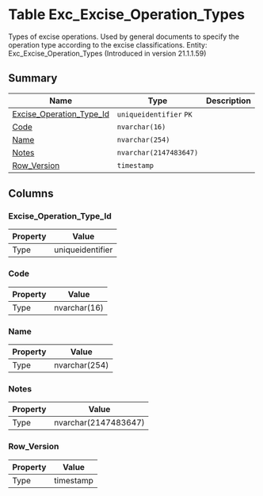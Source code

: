 # Table Exc_Excise_Operation_Types

Types of excise operations. Used by general documents to specify the operation type according to the excise classifications. Entity: Exc_Excise_Operation_Types (Introduced in version 21.1.1.59)

## Summary

| Name | Type | Description |
| - | - | --- |
|[Excise_Operation_Type_Id](#excise_operation_type_id)|`uniqueidentifier` `PK`||
|[Code](#code)|`nvarchar(16)` ||
|[Name](#name)|`nvarchar(254)` ||
|[Notes](#notes)|`nvarchar(2147483647)` ||
|[Row_Version](#row_version)|`timestamp` ||

## Columns

### Excise_Operation_Type_Id

| Property | Value |
| - | - |
|Type|uniqueidentifier|

### Code

| Property | Value |
| - | - |
|Type|nvarchar(16)|

### Name

| Property | Value |
| - | - |
|Type|nvarchar(254)|

### Notes

| Property | Value |
| - | - |
|Type|nvarchar(2147483647)|

### Row_Version

| Property | Value |
| - | - |
|Type|timestamp|


